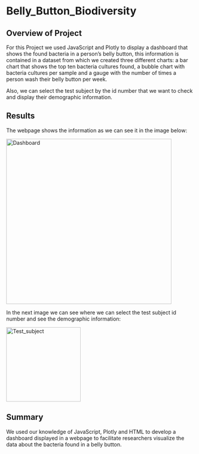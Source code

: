 # Belly_Button_Biodiversity

## Overview of Project

For this Project we used JavaScript and Plotly to display a dashboard that shows the found bacteria in a person’s belly button, this information is contained in a dataset from which we created three different charts: a bar chart that shows the top ten bacteria cultures found, a bubble chart with bacteria cultures per sample and a gauge with the number of times a person wash their belly button per week.

Also, we can select the test subject by the id number that we want to check and display their demographic information.

## Results

The webpage shows the information as we can see it in the image below:

<img width="442" alt="Dashboard" src="https://user-images.githubusercontent.com/113747210/210900040-0d2bcebf-032b-45ec-aeb7-6d515e3cc3b7.png">

In the next image we can see where we can select the test subject id number and see the demographic information:

<img width="199" alt="Test_subject" src="https://user-images.githubusercontent.com/113747210/210900132-4c5d7432-ba9f-4585-9610-1f1d79424a31.png">

## Summary

We used our knowledge of JavaScript, Plotly and HTML to develop a dashboard displayed in a webpage to facilitate researchers visualize the data about the bacteria found in a belly button.




